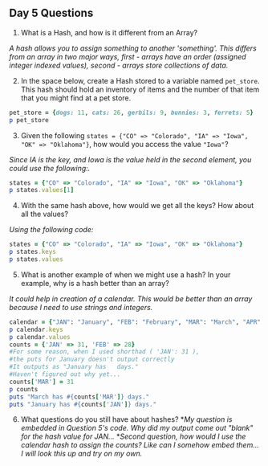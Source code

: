## Day 5 Questions

1. What is a Hash, and how is it different from an Array?

_A hash allows you to assign something to another 'something'. This differs from an array in two major ways, first - arrays have an order (assigned integer indexed values), second - arrays store collections of data._

2. In the space below, create a Hash stored to a variable named `pet_store`.  This hash should hold an inventory of items and the number of that item that you might find at a pet store.

```ruby
pet_store = {dogs: 11, cats: 26, gerbils: 9, bunnies: 3, ferrets: 5}
p pet_store
```

3. Given the following `states = {"CO" => "Colorado", "IA" => "Iowa", "OK" => "Oklahoma"}`, how would you access the value `"Iowa"`?

_Since IA is the key, and Iowa is the value held in the second element, you could use the following:._
```ruby
states = {"CO" => "Colorado", "IA" => "Iowa", "OK" => "Oklahoma"}
p states.values[1]
```

4. With the same hash above, how would we get all the keys?  How about all the values?

_Using the following code:_
```ruby
states = {"CO" => "Colorado", "IA" => "Iowa", "OK" => "Oklahoma"}
p states.keys
p states.values
```

5. What is another example of when we might use a hash?  In your example, why is a hash better than an array?

_It could help in creation of a calendar. This would be better than an array because I need to use strings and integers._
```ruby
calendar = {"JAN": "January", "FEB": "February", "MAR": "March", "APR": "April", "MAY": "May", "JUN": "June", "JUL": "July", "AUG": "August", "SEPT": "September", "OCT": "October", "NOV": "November", "DEC": "December"}
p calendar.keys
p calendar.values
counts = {'JAN' => 31, 'FEB' => 28}
#For some reason, when I used shorthad ( 'JAN': 31 ),
#the puts for January doesn't output correctly
#It outputs as "January has   days."
#Haven't figured out why yet...
counts['MAR'] = 31
p counts
puts "March has #{counts['MAR']} days."
puts "January has #{counts['JAN']} days."
```

6. What questions do you still have about hashes?
*_My question is embedded in Question 5's code. Why did my output come out "blank" for the hash value for JAN..._
*_Second question, how would I use the calendar hash to assign the counts? Like can I somehow embed them... I will look this up and try on my own._
